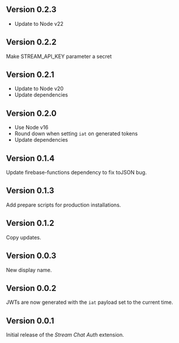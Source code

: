 ## Version 0.2.3

- Update to Node v22

## Version 0.2.2

Make STREAM_API_KEY parameter a secret

## Version 0.2.1

- Update to Node v20
- Update dependencies

## Version 0.2.0

- Use Node v16
- Round down when setting `iat` on generated tokens
- Update dependencies

## Version 0.1.4

Update firebase-functions dependency to fix toJSON bug.

## Version 0.1.3

Add prepare scripts for production installations.

## Version 0.1.2

Copy updates.

## Version 0.0.3

New display name.

## Version 0.0.2

JWTs are now generated with the `iat` payload set to the current time.

## Version 0.0.1

Initial release of the _Stream Chat Auth_ extension.
